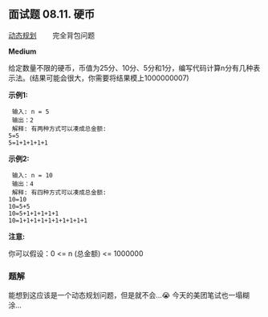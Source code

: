 ## 面试题 08.11. 硬币
[动态规划](/algorithm/Dynamicprogramming.md) 　　完全背包问题

**Medium**

给定数量不限的硬币，币值为25分、10分、5分和1分，编写代码计算n分有几种表示法。(结果可能会很大，你需要将结果模上1000000007)

**示例1:**
```
 输入: n = 5
 输出：2
 解释: 有两种方式可以凑成总金额:
5=5
5=1+1+1+1+1
```
**示例2:**

```
 输入: n = 10
 输出：4
 解释: 有四种方式可以凑成总金额:
10=10
10=5+5
10=5+1+1+1+1+1
10=1+1+1+1+1+1+1+1+1+1
```

**注意:**

你可以假设：0 <= n (总金额) <= 1000000

### 题解

能想到这应该是一个动态规划问题，但是就不会...😭
今天的美团笔试也一塌糊涂...
